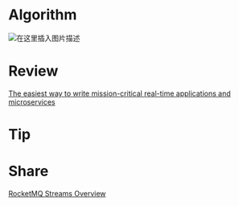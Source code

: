 # Algorithm

![在这里插入图片描述](https://i-blog.csdnimg.cn/direct/1b111bb6eff640bbbfe331419b98a9a0.png)

# Review

[The easiest way to write mission-critical real-time applications and microservices](https://kafka.apache.org/documentation/streams/)

# Tip




# Share

[RocketMQ Streams Overview](https://rocketmq.apache.org/docs/4.x/streams/01RocketMQ%20Streams%20Overview/)